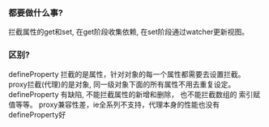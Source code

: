 ### 都要做什么事? 
拦截属性的get和set, 在get阶段收集依赖, 在set阶段通过watcher更新视图。

### 区别?
defineProperty 拦截的是属性，针对对象的每一个属性都需要去设置拦截。 proxy拦截(代理)的是对象, 同一级对象下面的所有属性不用去重复设定。
defineProperty 有缺陷, 不能拦截属性的新增和删除， 也不能拦截数组的 索引赋值等等。
proxy兼容性差，ie全系列不支持，代理本身的性能也没有defineProperty好